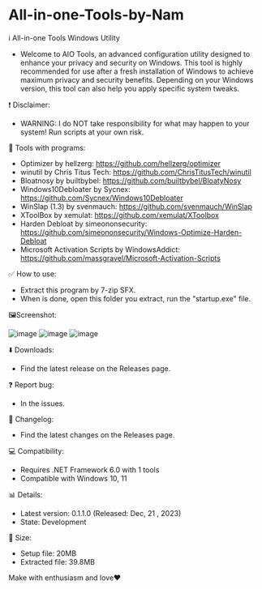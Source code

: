 # All-in-one-Tools-by-Nam

ℹ️ All-in-one Tools Windows Utility
- Welcome to AIO Tools, an advanced configuration utility designed to enhance your privacy and security on Windows. This tool is highly recommended for use after a fresh installation of Windows to achieve maximum privacy and security benefits. Depending on your Windows version, this tool can also help you apply specific system tweaks.

❗ Disclaimer:
- WARNING: I do NOT take responsibility for what may happen to your system! Run scripts at your own risk.

💾 Tools with programs:
- Optimizer by hellzerg: https://github.com/hellzerg/optimizer
- winutil by Chris Titus Tech: https://github.com/ChrisTitusTech/winutil
- Bloatnosy by builtbybel: https://github.com/builtbybel/BloatyNosy
- Windows10Debloater by Sycnex: https://github.com/Sycnex/Windows10Debloater
- WinSlap (1.3) by svenmauch: https://github.com/svenmauch/WinSlap
- XToolBox by xemulat: https://github.com/xemulat/XToolbox
- Harden Debloat by simeononsecurity: https://github.com/simeononsecurity/Windows-Optimize-Harden-Debloat
- Microsoft Activation Scripts by WindowsAddict: https://github.com/massgravel/Microsoft-Activation-Scripts

✅ How to use:
- Extract this program by 7-zip SFX.
- When is done, open this folder you extract, run the "startup.exe" file.

🖼Screenshot:

![image](https://github.com/NamGitHub2002/All-in-one-Tools-by-Nam/assets/120299835/41f40386-8267-4101-bc3a-bafa07f9e08e)
![image](https://github.com/NamGitHub2002/All-in-one-Tools-by-Nam/assets/120299835/3a750537-a59a-439e-8076-05bbf1353cbf)
![image](https://github.com/NamGitHub2002/All-in-one-Tools-by-Nam/assets/120299835/c6cb8bc3-5d1d-4f6a-bbe4-d70a91cd4cda)

⬇️ Downloads:
- Find the latest release on the Releases page.

❓ Report bug:
- In the issues.

📰 Changelog:
- Find the latest changes on the Releases page.

💻 Compatibility:
- Requires .NET Framework 6.0 with 1 tools
- Compatible with Windows 10, 11

📊 Details:
- Latest version: 0.1.1.0 (Released: Dec, 21 , 2023)
- State: Development

📶 Size:
- Setup file: 20MB
- Extracted file: 39.8MB

Make with enthusiasm and love❤️
